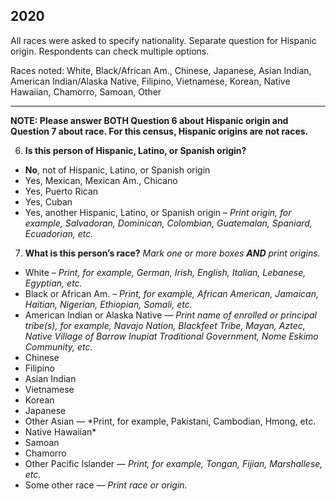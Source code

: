 
2020
------

All races were asked to specify nationality. Separate question for Hispanic origin. Respondents can check multiple options. 

Races noted: White, Black/African Am., Chinese, Japanese, Asian Indian, American Indian/Alaska Native, Filipino, Vietnamese, Korean, Native Hawaiian, Chamorro, Samoan, Other

------

**NOTE: Please answer BOTH Question 6 about Hispanic origin and Question 7 about race. For this census, Hispanic origins are not races.** 

6. **Is this person of Hispanic, Latino, or Spanish origin?** 
-	**No**, not of Hispanic, Latino, or Spanish origin
-	Yes, Mexican, Mexican Am., Chicano
-	Yes, Puerto Rican
-	Yes, Cuban
-	Yes, another Hispanic, Latino, or Spanish origin – *Print origin, for example, Salvadoran, Dominican, Colombian, Guatemalan, Spaniard, Ecuadorian, etc.* 

7. **What is this person’s race?** *Mark one or more boxes ***AND*** print origins.* 
-	White – *Print, for example, German, Irish, English, Italian, Lebanese, Egyptian, etc.*
-	Black or African Am. – *Print, for example, African American, Jamaican, Haitian, Nigerian, Ethiopian, Somali, etc.* 
-	American Indian or Alaska Native — *Print name of enrolled or principal tribe(s), for example, Navajo Nation, Blackfeet Tribe, Mayan, Aztec, Native Village of Barrow Inupiat Traditional Government, Nome Eskimo Community, etc.* 
-	Chinese
-	Filipino
-	Asian Indian
-	Vietnamese
-	Korean
-	Japanese
-	Other Asian — *Print, for example, Pakistani, Cambodian, Hmong, etc.
-	Native Hawaiian*
-	Samoan
-	Chamorro
-	Other Pacific Islander — *Print, for example, Tongan, Fijian, Marshallese, etc.*  
-	Some other race — *Print race or origin.* 
